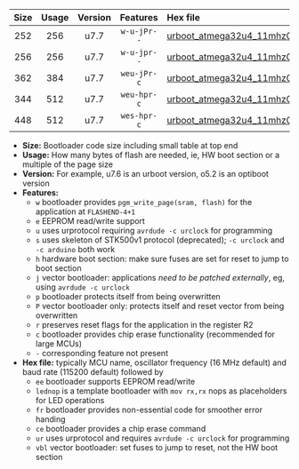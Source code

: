 |Size|Usage|Version|Features|Hex file|
|:-:|:-:|:-:|:-:|:--|
|252|256|u7.7|`w-u-jPr--`|[urboot_atmega32u4_11mhz0592_460800bps_lednop_ur_vbl.hex](https://raw.githubusercontent.com/stefanrueger/urboot.hex/main/mcus/atmega32u4/fcpu_11mhz0592/460800_bps/urboot_atmega32u4_11mhz0592_460800bps_lednop_ur_vbl.hex)|
|256|256|u7.7|`w-u-jpr--`|[urboot_atmega32u4_11mhz0592_460800bps_lednop_fr_ur_vbl.hex](https://raw.githubusercontent.com/stefanrueger/urboot.hex/main/mcus/atmega32u4/fcpu_11mhz0592/460800_bps/urboot_atmega32u4_11mhz0592_460800bps_lednop_fr_ur_vbl.hex)|
|362|384|u7.7|`weu-jPr-c`|[urboot_atmega32u4_11mhz0592_460800bps_ee_lednop_fr_ce_ur_vbl.hex](https://raw.githubusercontent.com/stefanrueger/urboot.hex/main/mcus/atmega32u4/fcpu_11mhz0592/460800_bps/urboot_atmega32u4_11mhz0592_460800bps_ee_lednop_fr_ce_ur_vbl.hex)|
|344|512|u7.7|`weu-hpr-c`|[urboot_atmega32u4_11mhz0592_460800bps_ee_lednop_fr_ce_ur.hex](https://raw.githubusercontent.com/stefanrueger/urboot.hex/main/mcus/atmega32u4/fcpu_11mhz0592/460800_bps/urboot_atmega32u4_11mhz0592_460800bps_ee_lednop_fr_ce_ur.hex)|
|448|512|u7.7|`wes-hpr-c`|[urboot_atmega32u4_11mhz0592_460800bps_ee_lednop_fr_ce.hex](https://raw.githubusercontent.com/stefanrueger/urboot.hex/main/mcus/atmega32u4/fcpu_11mhz0592/460800_bps/urboot_atmega32u4_11mhz0592_460800bps_ee_lednop_fr_ce.hex)|

- **Size:** Bootloader code size including small table at top end
- **Usage:** How many bytes of flash are needed, ie, HW boot section or a multiple of the page size
- **Version:** For example, u7.6 is an urboot version, o5.2 is an optiboot version
- **Features:**
  + `w` bootloader provides `pgm_write_page(sram, flash)` for the application at `FLASHEND-4+1`
  + `e` EEPROM read/write support
  + `u` uses urprotocol requiring `avrdude -c urclock` for programming
  + `s` uses skeleton of STK500v1 protocol (deprecated); `-c urclock` and `-c arduino` both work
  + `h` hardware boot section: make sure fuses are set for reset to jump to boot section
  + `j` vector bootloader: applications *need to be patched externally*, eg, using `avrdude -c urclock`
  + `p` bootloader protects itself from being overwritten
  + `P` vector bootloader only: protects itself and reset vector from being overwritten
  + `r` preserves reset flags for the application in the register R2
  + `c` bootloader provides chip erase functionality (recommended for large MCUs)
  + `-` corresponding feature not present
- **Hex file:** typically MCU name, oscillator frequency (16 MHz default) and baud rate (115200 default) followed by
  + `ee` bootloader supports EEPROM read/write
  + `lednop` is a template bootloader with `mov rx,rx` nops as placeholders for LED operations
  + `fr` bootloader provides non-essential code for smoother error handing
  + `ce` bootloader provides a chip erase command
  + `ur` uses urprotocol and requires `avrdude -c urclock` for programming
  + `vbl` vector bootloader: set fuses to jump to reset, not the HW boot section

